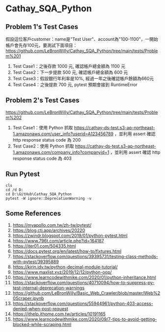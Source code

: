 # Cathay_SQA_Python
 
## Problem 1's Test Cases
假設這位客戶customer：name是"Test User"、account為"100-1100"，一開始帳戶會先存100元，要測試下面項目：
<br>
https://github.com/LeBronWilly/Cathay_SQA_Python/tree/main/tests/Problem%201
1. Test Case1：之後存款 1000 元, 確認帳戶總金額為 1100 元
2. Test Case2：下一步提款 500 元, 確認帳戶總金額為 600 元
3. Test Case3：假設銀行年利率是10%, 經過一年之後確認帳戶餘額為660元
4. Test Case4：之後提款 700 元, pytest 預期會接到 RuntimeError

## Problem 2's Test Cases
https://github.com/LeBronWilly/Cathay_SQA_Python/tree/main/tests/Problem%202
1. Test Case1：使用 Python 抓取 https://cathay-ds-test.s3-ap-northeast-1.amazonaws.com/user_info?userid=A123456789 ，並利用 assert 確認 http response status code 為 200
2. Test Case2：使用 Python 抓取 https://cathay-ds-test.s3-ap-northeast-1.amazonaws.com/company_info?companyid=1 ，並利用 assert 確認 http response status code 為 403

## Run Pytest
```Command Line Interface
cls
cd /d D:
cd D:\GitHub\Cathay_SQA_Python
pytest -W ignore::DeprecationWarning -v

```

## Some References
1. https://myapollo.com.tw/zh-tw/pytest/
2. https://blog.cti.app/archives/20220
3. https://zwindr.blogspot.com/2019/01/python-pytest.html
4. https://www.796t.com/article.php?id=164187
5. https://iter01.com/504335.html
6. https://docs.pytest.org/en/latest/how-to/fixtures.html
7. https://stackoverflow.com/questions/39395731/testing-class-methods-with-pytest/39395889
8. https://kirin.idv.tw/python-decimal-module-tutorial/
9. https://www.maxlist.xyz/2019/12/12/python-oop/
10. https://www.learncodewithmike.com/2020/01/python-inheritance.html
11. https://stackoverflow.com/questions/40710094/how-to-suppress-py-test-internal-deprecation-warnings
12. https://github.com/LeBronWilly/Basic_Web_Crawler/blob/master/Web%20Scraper.ipynb
13. https://stackoverflow.com/questions/55944961/python-403-access-denied-when-post-request
14. https://ithelp.ithome.com.tw/articles/10191165
15. https://www.learncodewithmike.com/2020/09/7-tips-to-avoid-getting-blocked-while-scraping.html
